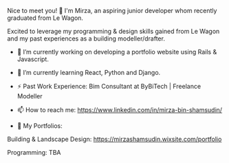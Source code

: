 Nice to meet you! 👋 I'm Mirza, an aspiring junior developer whom recently graduated from Le Wagon. 

Excited to leverage my programming & design skills gained from Le Wagon and my past experiences as a building modeller/drafter.

- 🔭 I’m currently working on developing a portfolio website using Rails & Javascript.

- 🌱 I’m currently learning React, Python and Django.

- ⚡ Past Work Experience: Bim Consultant at ByBiTech | Freelance Modeller

- 📫 How to reach me: https://www.linkedin.com/in/mirza-bin-shamsudin/

- 💼 My Portfolios:

Building & Landscape Design: https://mirzashamsudin.wixsite.com/portfolio

Programming: TBA
